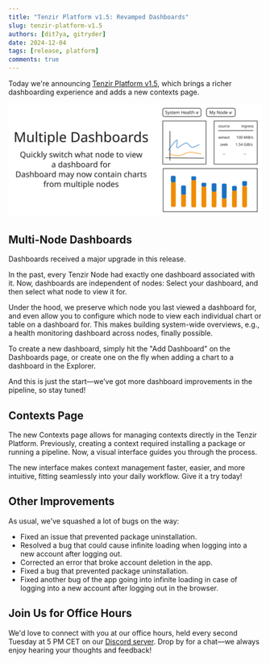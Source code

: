 ```yaml
---
title: "Tenzir Platform v1.5: Revamped Dashboards"
slug: tenzir-platform-v1.5
authors: [dit7ya, gitryder]
date: 2024-12-04
tags: [release, platform]
comments: true
---
```


Today we're announcing [Tenzir Platform v1.5][github-release], which brings a
richer dashboarding experience and adds a new contexts page.

![Tenzir Platform v1.5](tenzir-platform-v1.5.excalidraw.svg)

[github-release]: https://github.com/tenzir/platform/releases/tag/v1.5.0

## Multi-Node Dashboards

Dashboards received a major upgrade in this release.

In the past, every Tenzir Node had exactly one dashboard associated with it.
Now, dashboards are independent of nodes: Select your dashboard, and then select
what node to view it for.

Under the hood, we preserve which node you last viewed a dashboard for, and even
allow you to configure which node to view each individual chart or table on a
dashboard for. This makes building system-wide overviews, e.g., a health monitoring dashboard across nodes, finally possible.

To create a new dashboard, simply hit the "Add Dashboard" on the Dashboards
page, or create one on the fly when adding a chart to a dashboard in the
Explorer.

And this is just the start—we’ve got more dashboard improvements in the
pipeline, so stay tuned!

## Contexts Page

The new Contexts page allows for managing contexts directly in the Tenzir
Platform. Previously, creating a context required installing a package or
running a pipeline. Now, a visual interface guides you through the process.

The new interface makes context management faster, easier, and more intuitive,
fitting seamlessly into your daily workflow. Give it a try today!

## Other Improvements

As usual, we've squashed a lot of bugs on the way:

- Fixed an issue that prevented package uninstallation.
- Resolved a bug that could cause infinite loading when logging into a new
  account after logging out.
- Corrected an error that broke account deletion in the app.
- Fixed a bug that prevented package uninstallation.
- Fixed another bug of the app going into infinite loading in case of logging
  into a new account after logging out in the browser.

## Join Us for Office Hours

We'd love to connect with you at our office hours, held every second Tuesday at
5 PM CET on our [Discord server][discord]. Drop by for a chat—we always enjoy
hearing your thoughts and feedback!

[discord]: /discord
